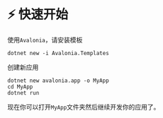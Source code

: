# ⚡ 快速开始

使用`Avalonia`，请安装模板

```
dotnet new -i Avalonia.Templates
```

创建新应用

```markup
dotnet new avalonia.app -o MyApp
cd MyApp
dotnet run
```

现在你可以打开`MyApp`文件夹然后继续开发你的应用了。
